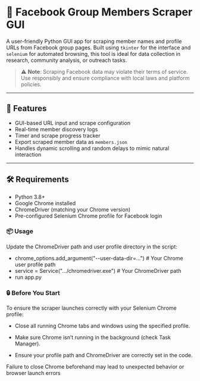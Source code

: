 # 📘 Facebook Group Members Scraper GUI

A user-friendly Python GUI app for scraping member names and profile URLs from Facebook group pages. Built using `tkinter` for the interface and `selenium` for automated browsing, this tool is ideal for data collection in research, community analysis, or outreach tasks.

> ⚠️ **Note**: Scraping Facebook data may violate their terms of service. Use responsibly and ensure compliance with local laws and platform policies.

---

## 🚀 Features

- GUI-based URL input and scrape configuration
- Real-time member discovery logs
- Timer and scrape progress tracker
- Export scraped member data as `members.json`
- Handles dynamic scrolling and random delays to mimic natural interaction

---

## 🛠 Requirements

- Python 3.8+
- Google Chrome installed
- ChromeDriver (matching your Chrome version)
- Pre-configured Selenium Chrome profile for Facebook login

### 📦 Usage

Update the ChromeDriver path and user profile directory in the script:

- chrome_options.add_argument("--user-data-dir=...")  # Your Chrome user profile path
- service = Service(".../chromedriver.exe")           # Your ChromeDriver path
- run app.py

 ### 🔒 Before You Start
To ensure the scraper launches correctly with your Selenium Chrome profile:

- Close all running Chrome tabs and windows using the specified profile.

- Make sure Chrome isn’t running in the background (check Task Manager).

- Ensure your profile path and ChromeDriver are correctly set in the code.

Failure to close Chrome beforehand may lead to unexpected behavior or browser launch errors
